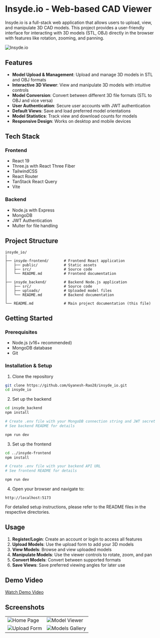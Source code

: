 # Insyde.io - Web-based CAD Viewer

Insyde.io is a full-stack web application that allows users to upload, view, and manipulate 3D CAD models. This project provides a user-friendly interface for interacting with 3D models (STL, OBJ) directly in the browser with features like rotation, zooming, and panning.

![Insyde.io](https://via.placeholder.com/800x400?text=Insyde.io+CAD+Viewer)

## Features

- **Model Upload & Management**: Upload and manage 3D models in STL and OBJ formats
- **Interactive 3D Viewer**: View and manipulate 3D models with intuitive controls
- **Model Conversion**: Convert between different 3D file formats (STL to OBJ and vice versa)
- **User Authentication**: Secure user accounts with JWT authentication
- **Default Views**: Save and load preferred model orientations
- **Model Statistics**: Track view and download counts for models
- **Responsive Design**: Works on desktop and mobile devices

## Tech Stack

### Frontend
- React 19
- Three.js with React Three Fiber
- TailwindCSS
- React Router
- TanStack React Query
- Vite

### Backend
- Node.js with Express
- MongoDB
- JWT Authentication
- Multer for file handling

## Project Structure

```
insyde_io/
│
├── insyde-frontend/       # Frontend React application
│   ├── public/            # Static assets
│   ├── src/               # Source code
│   └── README.md          # Frontend documentation
│
├── insyde_backend/        # Backend Node.js application
│   ├── src/               # Source code
│   ├── uploads/           # Uploaded model files
│   └── README.md          # Backend documentation
│
└── README.md              # Main project documentation (this file)
```

## Getting Started

### Prerequisites

- Node.js (v16+ recommended)
- MongoDB database
- Git

### Installation & Setup

1. Clone the repository
```bash
git clone https://github.com/Gyanesh-Rao28/insyde_io.git
cd insyde_io
```

2. Set up the backend
```bash
cd insyde_backend
npm install

# Create .env file with your MongoDB connection string and JWT secret
# See backend README for details

npm run dev
```

3. Set up the frontend
```bash
cd ../insyde-frontend
npm install

# Create .env file with your backend API URL
# See frontend README for details

npm run dev
```

4. Open your browser and navigate to:
```
http://localhost:5173
```

For detailed setup instructions, please refer to the README files in the respective directories.

## Usage

1. **Register/Login**: Create an account or login to access all features
2. **Upload Models**: Use the upload form to add your 3D models
3. **View Models**: Browse and view uploaded models
4. **Manipulate Models**: Use the viewer controls to rotate, zoom, and pan
5. **Convert Models**: Convert between supported formats
6. **Save Views**: Save preferred viewing angles for later use

## Demo Video

[Watch Demo Video](https://youtu.be/your-demo-video-link)

## Screenshots

<table>
  <tr>
    <td><img src="https://via.placeholder.com/400x300?text=Home+Page" alt="Home Page" /></td>
    <td><img src="https://via.placeholder.com/400x300?text=Model+Viewer" alt="Model Viewer" /></td>
  </tr>
  <tr>
    <td><img src="https://via.placeholder.com/400x300?text=Upload+Form" alt="Upload Form" /></td>
    <td><img src="https://via.placeholder.com/400x300?text=Models+Gallery" alt="Models Gallery" /></td>
  </tr>
</table>